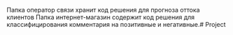 Папка оператор связи хранит код решения для прогноза оттока клиентов
Папка интернет-магазин содержит код решения для классифицирования комментария на позитивные и негативные.# Project
